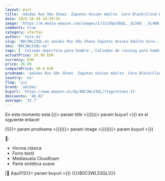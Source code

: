 ```yaml
---
layout: post
title: 'adidas Run 50s Shoes  Zapatos Unisex Adulto  Core Black/Cloud White/Grey Six  38 EU'
date: 2025-10-29 14:59:55
image: 'https://m.media-amazon.com/images/I/31c5OpC8bQL._SL500_._SL400_.jpg'
comments: true
category: ofertas
author: 'tole.es'
slug: 'B0C3WL53QL-es adidas Run 50s Shoes Zapatos Unisex Adulto Core...'
sku: 'B0C3WL53QL-es'
tags: [ 'Calzado deportivo para hombre','Calzados de running para hombre','Calzados para correr en asfalto para hombre','Moda','Moda Hombre','Zapatillas deportivas y de moda para hombre','Zapatos para hombre','adidas','zapatos','🇪🇸', ]
actualPrice: 26.99 EUR
currency: EUR
price: 26.99
comparePrice: 50.0 EUR
prodname: 'adidas Run 50s Shoes  Zapatos Unisex Adulto  Core Black/Cloud White/Grey Six  38 EU'
country: 'es'
flag: '🇪🇸'
brand: 'adidas'
buyurl: 'https://www.amazon.es/dp/B0C3WL53QL/?tag=tolees-21'
descuento: '46.02'
average: '32.7'
---
```


En este momento está [{{< param title >}}]({{< param buyurl >}}) en el siguiente enlace!

[![{{< param prodname >}}]({{< param image >}})]({{< param buyurl >}})

🔎:

- Horma clásica
- Forro textil
- Mediasuela Cloudfoam
- Parte sintética suave

[🛒 Aquí!!!]({{< param buyurl >}})
{{<world>}}B0C3WL53QL{{</world>}}
